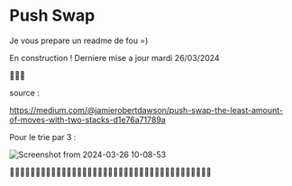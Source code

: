 # Push Swap 

Je vous prepare un readme de fou =)

En construction ! Derniere mise a jour mardi 26/03/2024 

🚧🚧🚧


source : 

https://medium.com/@jamierobertdawson/push-swap-the-least-amount-of-moves-with-two-stacks-d1e76a71789a

Pour le trie par 3 : 

![Screenshot from 2024-03-26 10-08-53](https://github.com/Teddyburgonde/push_swap/assets/93845046/b1c806c6-5c2f-4bf7-85d0-5f0ef0c91dc4)

🚧🚧🚧🚧🚧🚧🚧🚧🚧🚧🚧🚧🚧🚧🚧🚧🚧🚧🚧🚧🚧🚧🚧🚧🚧🚧🚧🚧🚧🚧🚧🚧🚧🚧🚧🚧🚧🚧🚧
